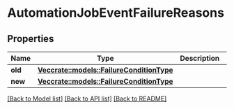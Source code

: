 # AutomationJobEventFailureReasons

## Properties

Name | Type | Description | Notes
------------ | ------------- | ------------- | -------------
**old** | [**Vec<crate::models::FailureConditionType>**](FailureConditionType.md) |  | 
**new** | [**Vec<crate::models::FailureConditionType>**](FailureConditionType.md) |  | 

[[Back to Model list]](../README.md#documentation-for-models) [[Back to API list]](../README.md#documentation-for-api-endpoints) [[Back to README]](../README.md)


